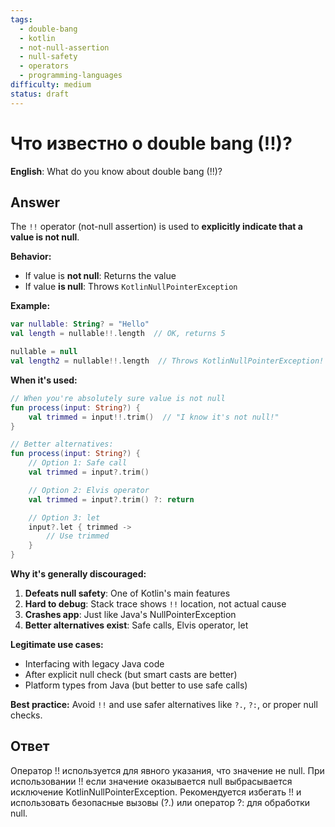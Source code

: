 ```yaml
---
tags:
  - double-bang
  - kotlin
  - not-null-assertion
  - null-safety
  - operators
  - programming-languages
difficulty: medium
status: draft
---
```


# Что известно о double bang (!!)?

**English**: What do you know about double bang (!!)?

## Answer

The `!!` operator (not-null assertion) is used to **explicitly indicate that a value is not null**.

**Behavior:**
- If value is **not null**: Returns the value
- If value **is null**: Throws `KotlinNullPointerException`

**Example:**
```kotlin
var nullable: String? = "Hello"
val length = nullable!!.length  // OK, returns 5

nullable = null
val length2 = nullable!!.length  // Throws KotlinNullPointerException!
```

**When it's used:**

```kotlin
// When you're absolutely sure value is not null
fun process(input: String?) {
    val trimmed = input!!.trim()  // "I know it's not null!"
}

// Better alternatives:
fun process(input: String?) {
    // Option 1: Safe call
    val trimmed = input?.trim()

    // Option 2: Elvis operator
    val trimmed = input?.trim() ?: return

    // Option 3: let
    input?.let { trimmed ->
        // Use trimmed
    }
}
```

**Why it's generally discouraged:**

1. **Defeats null safety**: One of Kotlin's main features
2. **Hard to debug**: Stack trace shows `!!` location, not actual cause
3. **Crashes app**: Just like Java's NullPointerException
4. **Better alternatives exist**: Safe calls, Elvis operator, let

**Legitimate use cases:**

- Interfacing with legacy Java code
- After explicit null check (but smart casts are better)
- Platform types from Java (but better to use safe calls)

**Best practice:** Avoid `!!` and use safer alternatives like `?.`, `?:`, or proper null checks.

## Ответ

Оператор !! используется для явного указания, что значение не null. При использовании !! если значение оказывается null выбрасывается исключение KotlinNullPointerException. Рекомендуется избегать !! и использовать безопасные вызовы (?.) или оператор ?: для обработки null.

